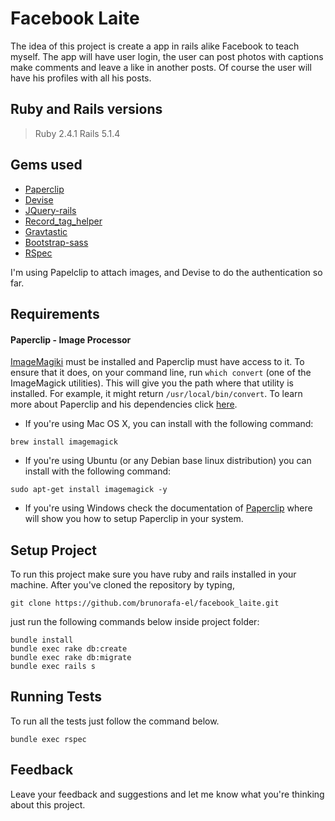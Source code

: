 # Facebook Laite

The idea of this project is create a app in rails alike Facebook to teach myself. The app will have user login, the
user can post photos with captions make comments and leave a like in another posts. Of course the user will have his
profiles with all his posts.

## Ruby and Rails versions

> Ruby 2.4.1
> Rails 5.1.4

## Gems used

- [Paperclip](https://github.com/thoughtbot/paperclip)
- [Devise](https://github.com/plataformatec/devise)
- [JQuery-rails](https://github.com/rails/jquery-rails)
- [Record_tag_helper](https://github.com/rails/record_tag_helper)
- [Gravtastic](https://github.com/chrislloyd/gravtastic)
- [Bootstrap-sass](https://github.com/twbs/bootstrap-sass)
- [RSpec](https://github.com/rspec/rspec-rails)

I'm using Papelclip to attach images, and Devise to do the authentication so far.

## Requirements

#### Paperclip - Image Processor

[ImageMagiki](http://www.imagemagick.org/script/index.php) must be installed and Paperclip must have access to it. To
ensure that it does, on your command line, run `which convert` (one of the ImageMagick utilities). This will give you
the path where that utility is installed. For example, it might return `/usr/local/bin/convert`. To learn more about
Paperclip and his dependencies click [here](https://github.com/thoughtbot/paperclip).

- If you're using Mac OS X, you can install with the following command:
```
brew install imagemagick
```
- If you're using Ubuntu (or any Debian base linux distribution) you can install with the following command:
```
sudo apt-get install imagemagick -y
```
- If you're using Windows check the documentation of [Paperclip](https://github.com/thoughtbot/paperclip) where will
show you how to setup Paperclip in your system.

## Setup Project

To run this project make sure you have ruby and rails installed in your machine. After you've cloned the repository by typing,
```
git clone https://github.com/brunorafa-el/facebook_laite.git
```
just run the following commands below inside project folder:
```
bundle install
bundle exec rake db:create
bundle exec rake db:migrate
bundle exec rails s
```

## Running Tests

To run all the tests just follow the command below.

`bundle exec rspec`

## Feedback

Leave your feedback and suggestions and let me know what you're thinking about this project.

